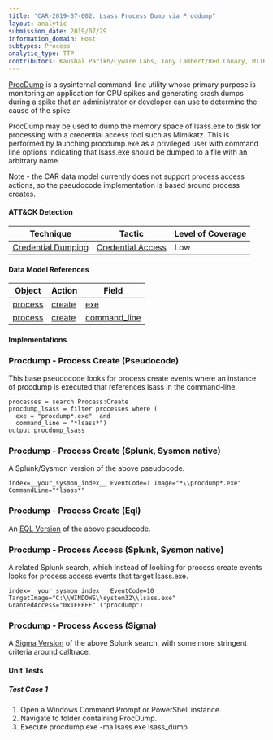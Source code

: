 ```yaml
---
title: "CAR-2019-07-002: Lsass Process Dump via Procdump"
layout: analytic
submission_date: 2019/07/29
information_domain: Host
subtypes: Process
analytic_type: TTP
contributors: Kaushal Parikh/Cyware Labs, Tony Lambert/Red Canary, MITRE
---
```


[ProcDump](https://docs.microsoft.com/en-us/sysinternals/downloads/procdump) is a sysinternal command-line utility whose primary purpose is monitoring an application for CPU spikes and generating crash dumps during a spike that an administrator or developer can use to determine the cause of the spike. 

ProcDump may be used to dump the memory space of lsass.exe to disk for processing with a credential access tool such as Mimikatz. This is performed by launching procdump.exe as a privileged user with command line options indicating that lsass.exe should be dumped to a file with an arbitrary name.

Note - the CAR data model currently does not support process access actions, so the pseudocode implementation is based around process creates.


#### ATT&CK Detection
|Technique |Tactic |Level of Coverage |
|---|---|---|
|[Credential Dumping](https://attack.mitre.org/techniques/T1003/)|[Credential Access](https://attack.mitre.org/tactics/TA0006/)|Low|

#### Data Model References

|Object|Action|Field|
|---|---|---|
|[process](/data_model/process) | [create](/data_model/process#create) | [exe](/data_model/process#exe) |
|[process](/data_model/process) | [create](/data_model/process#create) | [command_line](/data_model/process#command_line) |


#### Implementations

### Procdump - Process Create (Pseudocode)


This base pseudocode looks for process create events where an instance of procdump is executed that references lsass in the command-line.


```
processes = search Process:Create
procdump_lsass = filter processes where (
  exe = "procdump*.exe"  and
  command_line = "*lsass*")
output procdump_lsass
```


### Procdump - Process Create (Splunk, Sysmon native)


A Splunk/Sysmon version of the above pseudocode.


```
index=__your_sysmon_index__ EventCode=1 Image="*\\procdump*.exe" CommandLine="*lsass*"
```


### Procdump - Process Create (Eql)


An [EQL Version](https://eqllib.readthedocs.io/en/latest/analytics/1e1ef6be-12fc-11e9-8d76-4d6bb837cda4.html) of the above pseudocode.



### Procdump - Process Access (Splunk, Sysmon native)


A related Splunk search, which instead of looking for process create events looks for process access events that target lsass.exe.


```
index=__your_sysmon_index__ EventCode=10 TargetImage="C:\\WINDOWS\\system32\\lsass.exe" GrantedAccess="0x1FFFFF" ("procdump")
```


### Procdump - Process Access (Sigma)


A [Sigma Version](https://github.com/Neo23x0/sigma/blob/master/rules/windows/sysmon/sysmon_lsass_memdump.yml) of the above Splunk search, with some more stringent criteria around calltrace.




#### Unit Tests

##### Test Case 1

1. Open a Windows Command Prompt or PowerShell instance.
2. Navigate to folder containing ProcDump.
3. Execute procdump.exe -ma lsass.exe lsass_dump
